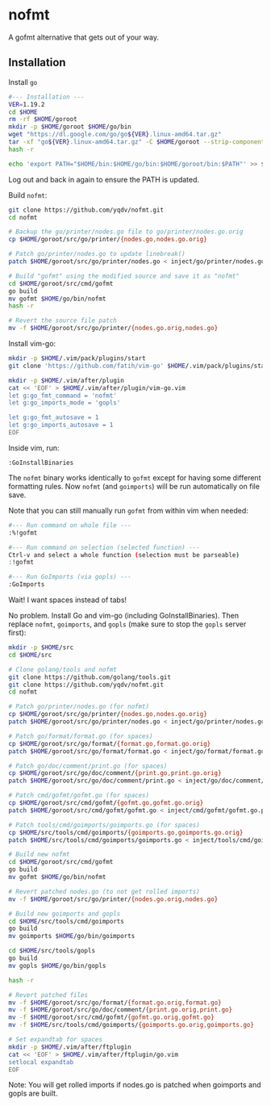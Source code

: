 # nofmt
A gofmt alternative that gets out of your way.

## Installation

Install `go`
```bash
#--- Installation ---
VER=1.19.2
cd $HOME
rm -rf $HOME/goroot
mkdir -p $HOME/goroot $HOME/go/bin
wget "https://dl.google.com/go/go${VER}.linux-amd64.tar.gz"
tar -xf "go${VER}.linux-amd64.tar.gz" -C $HOME/goroot --strip-components 1 go
hash -r

echo 'export PATH="$HOME/bin:$HOME/go/bin:$HOME/goroot/bin:$PATH"' >> $HOME/.bashrc
```
Log out and back in again to ensure the PATH is updated.

Build `nofmt`:
```bash
git clone https://github.com/yqdv/nofmt.git
cd nofmt

# Backup the go/printer/nodes.go file to go/printer/nodes.go.orig
cp $HOME/goroot/src/go/printer/{nodes.go,nodes.go.orig}

# Patch go/printer/nodes.go to update linebreak()
patch $HOME/goroot/src/go/printer/nodes.go < inject/go/printer/nodes.go.patch

# Build "gofmt" using the modified source and save it as "nofmt"
cd $HOME/goroot/src/cmd/gofmt
go build
mv gofmt $HOME/go/bin/nofmt
hash -r

# Revert the source file patch
mv -f $HOME/goroot/src/go/printer/{nodes.go.orig,nodes.go}
```

Install vim-go:
```bash
mkdir -p $HOME/.vim/pack/plugins/start
git clone 'https://github.com/fatih/vim-go' $HOME/.vim/pack/plugins/start/vim-go

mkdir -p $HOME/.vim/after/plugin
cat << 'EOF' > $HOME/.vim/after/plugin/vim-go.vim
let g:go_fmt_command = 'nofmt'
let g:go_imports_mode = 'gopls'

let g:go_fmt_autosave = 1
let g:go_imports_autosave = 1
EOF
```

Inside vim, run:
```vim
:GoInstallBinaries
```

The `nofmt` binary works identically to `gofmt` except for having some different formatting rules.
Now `nofmt` (and `goimports`) will be run automatically on file save.

Note that you can still manually run `gofmt` from within vim when needed:
```bash
#--- Run command on whole file ---
:%!gofmt

#--- Run command on selection (selected function) ---
Ctrl-v and select a whole function (selection must be parseable)
:!gofmt

#--- Run GoImports (via gopls) ---
:GoImports
```

Wait! I want spaces instead of tabs!

No problem. Install Go and vim-go (including GoInstallBinaries).
Then replace `nofmt`, `goimports`, and `gopls` (make sure to stop the `gopls` server first):
```bash
mkdir -p $HOME/src
cd $HOME/src

# Clone golang/tools and nofmt
git clone https://github.com/golang/tools.git
git clone https://github.com/yqdv/nofmt.git
cd nofmt

# Patch go/printer/nodes.go (for nofmt)
cp $HOME/goroot/src/go/printer/{nodes.go,nodes.go.orig}
patch $HOME/goroot/src/go/printer/nodes.go < inject/go/printer/nodes.go.patch

# Patch go/format/format.go (for spaces)
cp $HOME/goroot/src/go/format/{format.go,format.go.orig}
patch $HOME/goroot/src/go/format/format.go < inject/go/format/format.go.patch

# Patch go/doc/comment/print.go (for spaces)
cp $HOME/goroot/src/go/doc/comment/{print.go,print.go.orig}
patch $HOME/goroot/src/go/doc/comment/print.go < inject/go/doc/comment/print.go.patch

# Patch cmd/gofmt/gofmt.go (for spaces)
cp $HOME/goroot/src/cmd/gofmt/{gofmt.go,gofmt.go.orig}
patch $HOME/goroot/src/cmd/gofmt/gofmt.go < inject/cmd/gofmt/gofmt.go.patch

# Patch tools/cmd/goimports/goimports.go (for spaces)
cp $HOME/src/tools/cmd/goimports/{goimports.go,goimports.go.orig}
patch $HOME/src/tools/cmd/goimports/goimports.go < inject/tools/cmd/goimports/goimports.go.patch

# Build new nofmt
cd $HOME/goroot/src/cmd/gofmt
go build
mv gofmt $HOME/go/bin/nofmt

# Revert patched nodes.go (to not get rolled imports)
mv -f $HOME/goroot/src/go/printer/{nodes.go.orig,nodes.go}

# Build new goimports and gopls
cd $HOME/src/tools/cmd/goimports
go build
mv goimports $HOME/go/bin/goimports

cd $HOME/src/tools/gopls
go build
mv gopls $HOME/go/bin/gopls

hash -r

# Revert patched files
mv -f $HOME/goroot/src/go/format/{format.go.orig,format.go}
mv -f $HOME/goroot/src/go/doc/comment/{print.go.orig,print.go}
mv -f $HOME/goroot/src/cmd/gofmt/{gofmt.go.orig,gofmt.go}
mv -f $HOME/src/tools/cmd/goimports/{goimports.go.orig,goimports.go}

# Set expandtab for spaces
mkdir -p $HOME/.vim/after/ftplugin
cat << 'EOF' > $HOME/.vim/after/ftplugin/go.vim
setlocal expandtab
EOF
```
Note: You will get rolled imports if nodes.go is patched when goimports and gopls are built.

